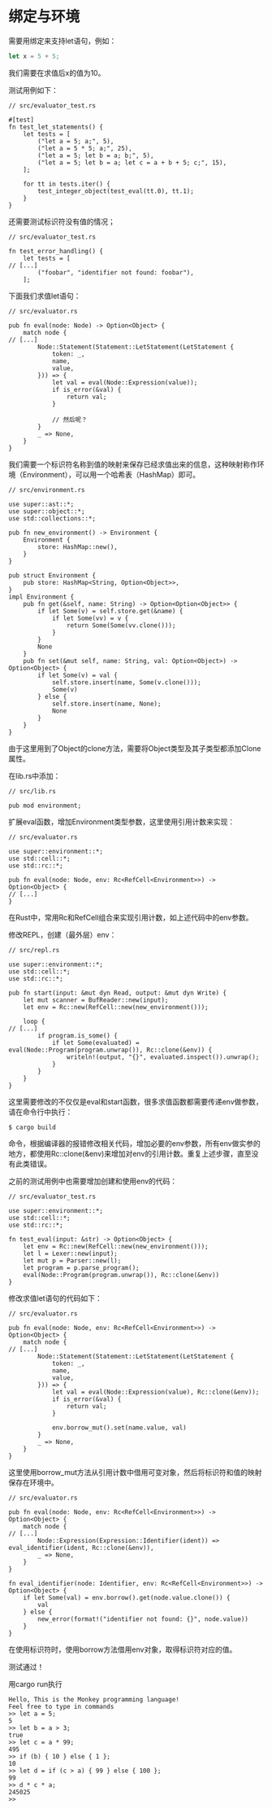 # 绑定与环境

需要用绑定来支持let语句，例如：
```js
let x = 5 + 5;
```
我们需要在求值后x的值为10。

测试用例如下：
```rust,noplaypen
// src/evaluator_test.rs

#[test]
fn test_let_statements() {
    let tests = [
        ("let a = 5; a;", 5),
        ("let a = 5 * 5; a;", 25),
        ("let a = 5; let b = a; b;", 5),
        ("let a = 5; let b = a; let c = a + b + 5; c;", 15),
    ];

    for tt in tests.iter() {
        test_integer_object(test_eval(tt.0), tt.1);
    }
}
```

还需要测试标识符没有值的情况；
```rust,noplaypen
// src/evaluator_test.rs

fn test_error_handling() {
    let tests = [
// [...]
        ("foobar", "identifier not found: foobar"),
    ];
```

下面我们求值let语句：
```rust,noplaypen
// src/evaluator.rs

pub fn eval(node: Node) -> Option<Object> {
    match node {
// [...]
        Node::Statement(Statement::LetStatement(LetStatement {
            token: _,
            name,
            value,
        })) => {
            let val = eval(Node::Expression(value));
            if is_error(&val) {
                return val;
            }

            // 然后呢？
        }
        _ => None,
    }
}
```
我们需要一个标识符名称到值的映射来保存已经求值出来的信息，这种映射称作环境（Environment），可以用一个哈希表（HashMap）即可。

```rust,noplaypen
// src/environment.rs

use super::ast::*;
use super::object::*;
use std::collections::*;

pub fn new_environment() -> Environment {
    Environment {
        store: HashMap::new(),
    }
}

pub struct Environment {
    pub store: HashMap<String, Option<Object>>,
}
impl Environment {
    pub fn get(&self, name: String) -> Option<Option<Object>> {
        if let Some(v) = self.store.get(&name) {
            if let Some(vv) = v {
                return Some(Some(vv.clone()));
            }
        }
        None
    }
    pub fn set(&mut self, name: String, val: Option<Object>) -> Option<Object> {
        if let Some(v) = val {
            self.store.insert(name, Some(v.clone()));
            Some(v)
        } else {
            self.store.insert(name, None);
            None
        }
    }
}

```
由于这里用到了Object的clone方法，需要将Object类型及其子类型都添加Clone属性。

在lib.rs中添加：
```rust,noplaypen
// src/lib.rs

pub mod environment;
```

扩展eval函数，增加Environment类型参数，这里使用引用计数来实现：
```rust,noplaypen
// src/evaluator.rs

use super::environment::*;
use std::cell::*;
use std::rc::*;

pub fn eval(node: Node, env: Rc<RefCell<Environment>>) -> Option<Object> {
// [...]
}
```
在Rust中，常用Rc和RefCell组合来实现引用计数，如上述代码中的env参数。

修改REPL，创建（最外层）env：
```rust,noplaypen
// src/repl.rs

use super::environment::*;
use std::cell::*;
use std::rc::*;

pub fn start(input: &mut dyn Read, output: &mut dyn Write) {
    let mut scanner = BufReader::new(input);
    let env = Rc::new(RefCell::new(new_environment()));

    loop {
// [...]        
        if program.is_some() {
            if let Some(evaluated) = eval(Node::Program(program.unwrap()), Rc::clone(&env)) {
                writeln!(output, "{}", evaluated.inspect()).unwrap();
            }
        }
    }
}
```
这里需要修改的不仅仅是eval和start函数，很多求值函数都需要传递env做参数，请在命令行中执行：
```
$ cargo build
```
命令，根据编译器的报错修改相关代码，增加必要的env参数，所有env做实参的地方，都使用Rc::clone(&env)来增加对env的引用计数。重复上述步骤，直至没有此类错误。

之前的测试用例中也需要增加创建和使用env的代码：
```rust,noplaypen
// src/evaluator_test.rs

use super::environment::*;
use std::cell::*;
use std::rc::*;

fn test_eval(input: &str) -> Option<Object> {
    let env = Rc::new(RefCell::new(new_environment()));
    let l = Lexer::new(input);
    let mut p = Parser::new(l);
    let program = p.parse_program();
    eval(Node::Program(program.unwrap()), Rc::clone(&env))
}
```

修改求值let语句的代码如下：
```rust,noplaypen
// src/evaluator.rs

pub fn eval(node: Node, env: Rc<RefCell<Environment>>) -> Option<Object> {
    match node {
// [...]
        Node::Statement(Statement::LetStatement(LetStatement {
            token: _,
            name,
            value,
        })) => {
            let val = eval(Node::Expression(value), Rc::clone(&env));
            if is_error(&val) {
                return val;
            }

            env.borrow_mut().set(name.value, val)
        }
        _ => None,
    }
}
```
这里使用borrow_mut方法从引用计数中借用可变对象，然后将标识符和值的映射保存在环境中。

```rust,noplaypen
// src/evaluator.rs

pub fn eval(node: Node, env: Rc<RefCell<Environment>>) -> Option<Object> {
    match node {
// [...]
        Node::Expression(Expression::Identifier(ident)) => eval_identifier(ident, Rc::clone(&env)),
        _ => None,
    }
}

fn eval_identifier(node: Identifier, env: Rc<RefCell<Environment>>) -> Option<Object> {
    if let Some(val) = env.borrow().get(node.value.clone()) {
        val
    } else {
        new_error(format!("identifier not found: {}", node.value))
    }
}
```
在使用标识符时，使用borrow方法借用env对象，取得标识符对应的值。

测试通过！

用cargo run执行
```
Hello, This is the Monkey programming language!
Feel free to type in commands
>> let a = 5;
5
>> let b = a > 3;
true
>> let c = a * 99;
495
>> if (b) { 10 } else { 1 };
10
>> let d = if (c > a) { 99 } else { 100 };
99
>> d * c * a;
245025
>> 
```
